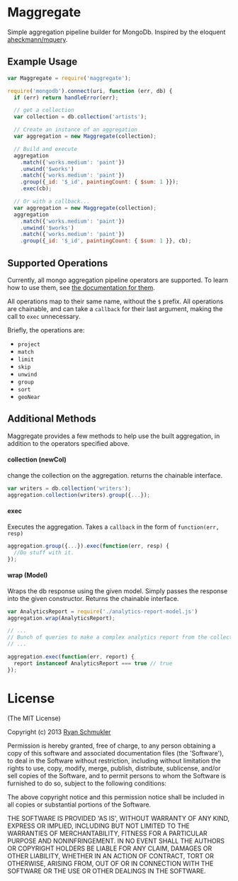 # Maggregate
Simple aggregation pipeline builder for MongoDb. Inspired by the eloquent
[aheckmann/mquery](https://github.com/aheckmann/mquery).

## Example Usage

```js
var Maggregate = require('maggregate');

require('mongodb').connect(uri, function (err, db) {
  if (err) return handleError(err);

  // get a collection
  var collection = db.collection('artists');

  // Create an instance of an aggregation
  var aggregation = new Maggregate(collection);

  // Build and execute
  aggregation
    .match({'works.medium': 'paint'})
    .unwind('$works')
    .match({'works.medium': 'paint'})
    .group({_id: '$_id', paintingCount: { $sum: 1 }});
    .exec(cb);

  // Or with a callback...
  var aggregation = new Maggregate(collection);
  aggregation
    .match({'works.medium': 'paint'})
    .unwind('$works')
    .match({'works.medium': 'paint'})
    .group({_id: '$_id', paintingCount: { $sum: 1 }}, cb);
```

## Supported Operations

Currently, all mongo aggregation pipeline operators are supported. To learn how
to use them, see [the documentation for them](http://docs.mongodb.org/manual/reference/operator/aggregation-nav/).

All operations map to their same name, without the `$` prefix. All operations
are chainable, and can take a `callback` for their last argument, making the call
to `exec` unnecessary.

Briefly, the operations are:

- `project`
- `match`
- `limit`
- `skip`
- `unwind`
- `group`
- `sort`
- `geoNear`

## Additional Methods

Maggregate provides a few methods to help use the built aggregation, in addition
to the operators specified above.

#### collection (newCol)

change the collection on the aggregation. returns the chainable interface.

```js
var writers = db.collection('writers');
aggregation.collection(writers).group({...});
```
#### exec

Executes the aggregation. Takes a `callback` in the form of `function(err,
resp)`

```js
aggregation.group({...}).exec(function(err, resp) {
  //Do stuff with it.
});
```

#### wrap (Model)

Wraps the db response using the given model. Simply passes the response into the
given constructor. Returns the chainable interface.

```js
var AnalyticsReport = require('./analytics-report-model.js')
aggregation.wrap(AnalyticsReport);

// ...
// Bunch of queries to make a complex analytics report from the collection
// ...

aggregation.exec(function(err, report) {
  report instanceof AnalyticsReport === true // true
});
```

# License

(The MIT License)

Copyright (c) 2013 [Ryan Schmukler](mailto:ryan@slingingcode.com)

Permission is hereby granted, free of charge, to any person obtaining
a copy of this software and associated documentation files (the
'Software'), to deal in the Software without restriction, including
without limitation the rights to use, copy, modify, merge, publish,
distribute, sublicense, and/or sell copies of the Software, and to
permit persons to whom the Software is furnished to do so, subject to
the following conditions:

The above copyright notice and this permission notice shall be
included in all copies or substantial portions of the Software.

THE SOFTWARE IS PROVIDED 'AS IS', WITHOUT WARRANTY OF ANY KIND,
EXPRESS OR IMPLIED, INCLUDING BUT NOT LIMITED TO THE WARRANTIES OF
MERCHANTABILITY, FITNESS FOR A PARTICULAR PURPOSE AND NONINFRINGEMENT.
IN NO EVENT SHALL THE AUTHORS OR COPYRIGHT HOLDERS BE LIABLE FOR ANY
CLAIM, DAMAGES OR OTHER LIABILITY, WHETHER IN AN ACTION OF CONTRACT,
TORT OR OTHERWISE, ARISING FROM, OUT OF OR IN CONNECTION WITH THE
SOFTWARE OR THE USE OR OTHER DEALINGS IN THE SOFTWARE.
